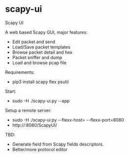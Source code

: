 # scapy-ui
Scapy UI

A web based Scapy GUI, major features:

- Edit packet and send
- Load/Save packet templates
- Browse packet detail and hex
- Packet sniffer and dump
- Load and browse pcap file

Requirements:

- pip3 install scapy flex psutil

Start:

- sudo -H ./scapy-ui.py --app

Setup a remote server:

- sudo -H ./scapy-ui.py --flexx-host=<host> --flexx-port=8080
- http://<host>:8080/ScapyUI/

TBD:

- Generate field from Scapy fields descriptors.
- Better/more protocol editor
